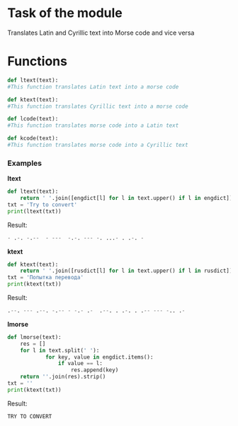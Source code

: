 # Task of the module
Translates Latin and Cyrillic text into Morse code and vice versa

# Functions
```py
def ltext(text):
#This function translates Latin text into a morse code
```
```py
def ktext(text):
#This function translates Cyrillic text into a morse code
```
```py
def lcode(text):
#This function translates morse code into a Latin text
```
```py
def kcode(text):
#This function translates morse code into a Cyrillic text
```
### Examples
**ltext**
```py
def ltext(text):
    return ' '.join([engdict[l] for l in text.upper() if l in engdict])
txt = 'Try to convert'
print(ltext(txt))
```
Result:
```py
- .-. -.--  - ---  -.-. --- -. ...- . .-. -
```
**ktext**
```py
def ktext(text):
    return ' '.join([rusdict[l] for l in text.upper() if l in rusdict])
txt = 'Попытка перевода'
print(ktext(txt))
```
Result:
```py
.--. --- .--. -.-- - -.- .-  .--. . .-. . .-- --- -.. .-
```
**lmorse**
```py
def lmorse(text):
    res = []
    for l in text.split(' '):
            for key, value in engdict.items():
                if value == l:
                    res.append(key)
    return ''.join(res).strip()
txt = ''
print(ktext(txt))
```
Result:
```py
TRY TO CONVERT
```
